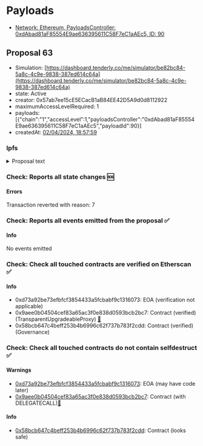 # Payloads

- [Network: Ethereum, PayloadsController: 0xdAbad81aF85554E9ae636395611C58F7eC1aAEc5, ID: 90](/reports/payloads/1/0xdAbad81aF85554E9ae636395611C58F7eC1aAEc5/90.md)

## Proposal 63

- Simulation: [https://dashboard.tenderly.co/me/simulator/be82bc84-5a8c-4c9e-9838-387ed614c64a](https://dashboard.tenderly.co/me/simulator/be82bc84-5a8c-4c9e-9838-387ed614c64a)
- state: Active
- creator: 0x57ab7ee15cE5ECacB1aB84EE42D5A9d0d8112922
- maximumAccessLevelRequired: 1
- payloads: [{"chain":"1","accessLevel":1,"payloadsController":"0xdAbad81aF85554E9ae636395611C58F7eC1aAEc5","payloadId":90}]
- createdAt: [02/04/2024, 18:57:59](https://etherscan.io/tx/0x960c614e926627814bd9703fc494376f7bd1f905f9109cbde5ebd83825f7145d)

### Ipfs

<details>
  <summary>Proposal text</summary>
  
  
## Simple Summary

This publication mainly proposes consolidating DAO assets in preparation of foreseeable DAO expenses. It is a continuation of governance proposal 44 which was executed in early March of 2024.

## Motivation

This proposal combined with the previously executed one aim to:

- Consolidate the DAOs smaller holdings to GHO
- Swap larger stablecoins holdings for GHO
- Replenish the stablecoins Reserves in Aave v3
- Migrate funds from Aave v2 to v3
- Transfer BAL and CRV to the ALC SAFE

## Specification

- Transer all available BAL in the collector to the ALC [SAFE](https://etherscan.io/address/0x205e795336610f5131Be52F09218AF19f0f3eC60)
- Transer all available CRV in the collector to the ALC [SAFE](https://etherscan.io/address/0x205e795336610f5131Be52F09218AF19f0f3eC60)
- Deposit all existing ETH in the collector into WETH, and deposit into Aave V3 Ethereum
- Deposit all DAI in the collector into Aave V3 Ethereum
- Withdraw 640,000 USDC aToken from Aave V2 Ethereum
- Swap withdrawn 640,000 USDC into GHO
- Swap all available DPI in the collector into GHO (previously a failed swap because of slippage)

## References

- Implementation: [AaveV3Ethereum](https://github.com/bgd-labs/aave-proposals-v3/blob/3fe3470367bdd903b6fe91cf061b000fde31590a/src/20240324_AaveV3Ethereum_FundingUpdatePartB/AaveV3Ethereum_FundingUpdatePartB_20240324.sol)
- Tests: [AaveV3Ethereum](https://github.com/bgd-labs/aave-proposals-v3/blob/3fe3470367bdd903b6fe91cf061b000fde31590a/src/20240324_AaveV3Ethereum_FundingUpdatePartB/AaveV3Ethereum_FundingUpdatePartB_20240324.t.sol)
- [Snapshot](https://snapshot.org/#/aave.eth/proposal/0x4dd4dff7096bf7ab8c4c071975d40f4cf709c41b4b6b7c60777a6dd50d2ecd09)
- [Discussion](https://governance.aave.com/t/arfc-funding-update/16675/4)

## Copyright

Copyright and related rights waived via [CC0](https://creativecommons.org/publicdomain/zero/1.0/).

</details>

### Check: Reports all state changes :sos:

#### Errors

Transaction reverted with reason: 7

### Check: Reports all events emitted from the proposal :white_check_mark:

#### Info

No events emitted

### Check: Check all touched contracts are verified on Etherscan :white_check_mark:

#### Info

- 0xd73a92be73efbfcf3854433a5fcbabf9c1316073: EOA (verification not applicable)
- 0x9aee0b04504cef83a65ac3f0e838d0593bcb2bc7: Contract (verified) (TransparentUpgradeableProxy) [:ghost:](https://github.com/bgd-labs/aave-address-book "GovernanceV3Ethereum.GOVERNANCE")
- 0x58bcb647c4beff253b4b6996c62f737b783f2cdd: Contract (verified) (Governance) 

### Check: Check all touched contracts do not contain selfdestruct :white_check_mark:

#### Warnings

- [0xd73a92be73efbfcf3854433a5fcbabf9c1316073](https://etherscan.io/address/0xd73a92be73efbfcf3854433a5fcbabf9c1316073): EOA (may have code later)
- [0x9aee0b04504cef83a65ac3f0e838d0593bcb2bc7](https://etherscan.io/address/0x9aee0b04504cef83a65ac3f0e838d0593bcb2bc7): Contract (with DELEGATECALL)[:ghost:](https://github.com/bgd-labs/aave-address-book "GovernanceV3Ethereum.GOVERNANCE")

#### Info

- [0x58bcb647c4beff253b4b6996c62f737b783f2cdd](https://etherscan.io/address/0x58bcb647c4beff253b4b6996c62f737b783f2cdd): Contract (looks safe)

